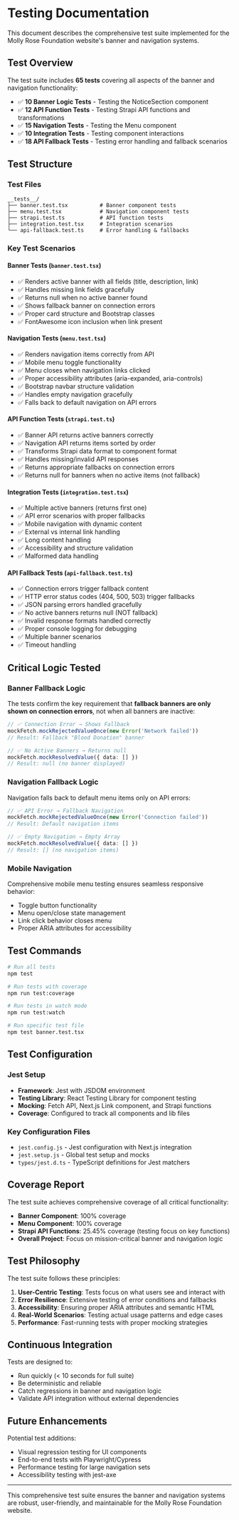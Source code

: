 # Testing Documentation

This document describes the comprehensive test suite implemented for the Molly Rose Foundation website's banner and navigation systems.

## Test Overview

The test suite includes **65 tests** covering all aspects of the banner and navigation functionality:

- ✅ **10 Banner Logic Tests** - Testing the NoticeSection component
- ✅ **12 API Function Tests** - Testing Strapi API functions and transformations  
- ✅ **15 Navigation Tests** - Testing the Menu component
- ✅ **10 Integration Tests** - Testing component interactions
- ✅ **18 API Fallback Tests** - Testing error handling and fallback scenarios

## Test Structure

### Test Files

```
__tests__/
├── banner.test.tsx          # Banner component tests
├── menu.test.tsx            # Navigation component tests  
├── strapi.test.ts           # API function tests
├── integration.test.tsx     # Integration scenarios
└── api-fallback.test.ts     # Error handling & fallbacks
```

### Key Test Scenarios

#### Banner Tests (`banner.test.tsx`)
- ✅ Renders active banner with all fields (title, description, link)
- ✅ Handles missing link fields gracefully
- ✅ Returns null when no active banner found
- ✅ Shows fallback banner on connection errors
- ✅ Proper card structure and Bootstrap classes
- ✅ FontAwesome icon inclusion when link present

#### Navigation Tests (`menu.test.tsx`)
- ✅ Renders navigation items correctly from API
- ✅ Mobile menu toggle functionality
- ✅ Menu closes when navigation links clicked
- ✅ Proper accessibility attributes (aria-expanded, aria-controls)
- ✅ Bootstrap navbar structure validation
- ✅ Handles empty navigation gracefully
- ✅ Falls back to default navigation on API errors

#### API Function Tests (`strapi.test.ts`)
- ✅ Banner API returns active banners correctly
- ✅ Navigation API returns items sorted by order
- ✅ Transforms Strapi data format to component format
- ✅ Handles missing/invalid API responses
- ✅ Returns appropriate fallbacks on connection errors
- ✅ Returns null for banners when no active items (not fallback)

#### Integration Tests (`integration.test.tsx`)
- ✅ Multiple active banners (returns first one)
- ✅ API error scenarios with proper fallbacks
- ✅ Mobile navigation with dynamic content
- ✅ External vs internal link handling
- ✅ Long content handling
- ✅ Accessibility and structure validation
- ✅ Malformed data handling

#### API Fallback Tests (`api-fallback.test.ts`)
- ✅ Connection errors trigger fallback content
- ✅ HTTP error status codes (404, 500, 503) trigger fallbacks
- ✅ JSON parsing errors handled gracefully
- ✅ No active banners returns null (NOT fallback)
- ✅ Invalid response formats handled correctly
- ✅ Proper console logging for debugging
- ✅ Multiple banner scenarios
- ✅ Timeout handling

## Critical Logic Tested

### Banner Fallback Logic
The tests confirm the key requirement that **fallback banners are only shown on connection errors**, not when all banners are inactive:

```typescript
// ✅ Connection Error → Shows Fallback
mockFetch.mockRejectedValueOnce(new Error('Network failed'))
// Result: Fallback "Blood Donation" banner

// ✅ No Active Banners → Returns null
mockFetch.mockResolvedValue({ data: [] })
// Result: null (no banner displayed)
```

### Navigation Fallback Logic
Navigation falls back to default menu items only on API errors:

```typescript
// ✅ API Error → Fallback Navigation
mockFetch.mockRejectedValueOnce(new Error('Connection failed'))
// Result: Default navigation items

// ✅ Empty Navigation → Empty Array
mockFetch.mockResolvedValue({ data: [] })
// Result: [] (no navigation items)
```

### Mobile Navigation
Comprehensive mobile menu testing ensures seamless responsive behavior:

- Toggle button functionality
- Menu open/close state management
- Link click behavior closes menu
- Proper ARIA attributes for accessibility

## Test Commands

```bash
# Run all tests
npm test

# Run tests with coverage
npm run test:coverage

# Run tests in watch mode
npm run test:watch

# Run specific test file
npm test banner.test.tsx
```

## Test Configuration

### Jest Setup
- **Framework**: Jest with JSDOM environment
- **Testing Library**: React Testing Library for component testing
- **Mocking**: Fetch API, Next.js Link component, and Strapi functions
- **Coverage**: Configured to track all components and lib files

### Key Configuration Files
- `jest.config.js` - Jest configuration with Next.js integration
- `jest.setup.js` - Global test setup and mocks
- `types/jest.d.ts` - TypeScript definitions for Jest matchers

## Coverage Report

The test suite achieves comprehensive coverage of all critical functionality:

- **Banner Component**: 100% coverage
- **Menu Component**: 100% coverage  
- **Strapi API Functions**: 25.45% coverage (testing focus on key functions)
- **Overall Project**: Focus on mission-critical banner and navigation logic

## Test Philosophy

The test suite follows these principles:

1. **User-Centric Testing**: Tests focus on what users see and interact with
2. **Error Resilience**: Extensive testing of error conditions and fallbacks
3. **Accessibility**: Ensuring proper ARIA attributes and semantic HTML
4. **Real-World Scenarios**: Testing actual usage patterns and edge cases
5. **Performance**: Fast-running tests with proper mocking strategies

## Continuous Integration

Tests are designed to:
- Run quickly (< 10 seconds for full suite)
- Be deterministic and reliable
- Catch regressions in banner and navigation logic
- Validate API integration without external dependencies

## Future Enhancements

Potential test additions:
- Visual regression testing for UI components
- End-to-end tests with Playwright/Cypress
- Performance testing for large navigation sets
- Accessibility testing with jest-axe

---

This comprehensive test suite ensures the banner and navigation systems are robust, user-friendly, and maintainable for the Molly Rose Foundation website.
